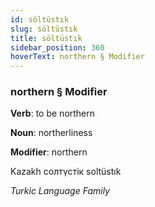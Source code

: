 ```yaml
---
id: söltüstık
slug: söltüstık
title: söltüstık
sidebar_position: 360
hoverText: northern § Modifier
---
```


### northern § Modifier

**Verb**: to be northern

**Noun**: northerliness

**Modifier**: northern

Kazakh солтүстік soltüstık 

*Turkic Language Family*